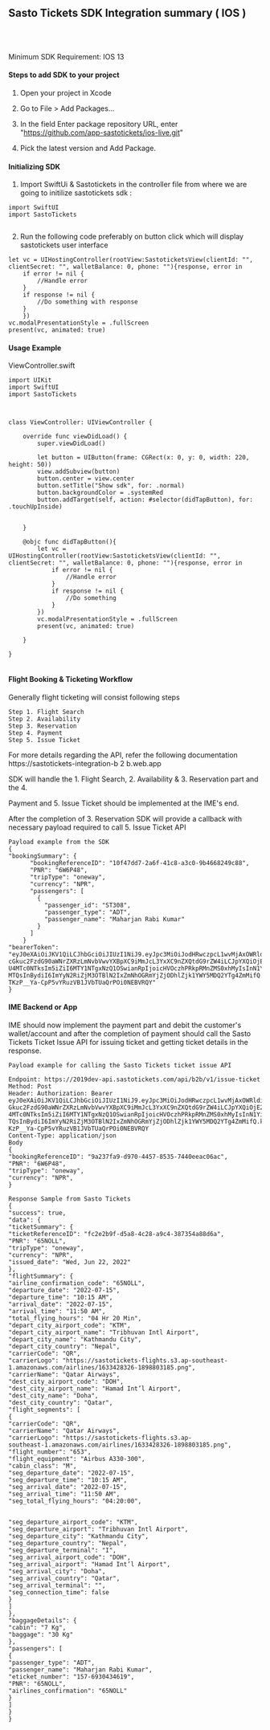 
## Sasto Tickets SDK Integration summary ( IOS )

<br>
<br>

Minimum SDK Requirement: IOS 13


#### Steps to add SDK to your project

1. Open your project in Xcode

2. Go to File > Add Packages...

3. In the field Enter package repository URL, enter "https://github.com/app-sastotickets/ios-live.git"

4. Pick the latest version and Add Package.

#### Initializing SDK

1. Import SwiftUi & Sastotickets in the controller file from where we are going to initilize sastotickets sdk :

```
import SwiftUI
import SastoTickets
        
```

2. Run the following code preferably on button click which will display sastotickets user interface

```
let vc = UIHostingController(rootView:SastoticketsView(clientId: "", clientSecret: "", walletBalance: 0, phone: ""){response, error in
    if error != nil {
        //Handle error
    }
    if response != nil {
        //Do something with response
    }
    })
vc.modalPresentationStyle = .fullScreen
present(vc, animated: true)

```


#### Usage Example
ViewController.swift

```
import UIKit
import SwiftUI
import SastoTickets



class ViewController: UIViewController {

    override func viewDidLoad() {
        super.viewDidLoad()
        
        let button = UIButton(frame: CGRect(x: 0, y: 0, width: 220, height: 50))
        view.addSubview(button)
        button.center = view.center
        button.setTitle("Show sdk", for: .normal)
        button.backgroundColor = .systemRed
        button.addTarget(self, action: #selector(didTapButton), for: .touchUpInside)
        
        
    }
    
    @objc func didTapButton(){
        let vc = UIHostingController(rootView:SastoticketsView(clientId: "", clientSecret: "", walletBalance: 0, phone: ""){response, error in
            if error != nil {
                //Handle error
            }
            if response != nil {
                //Do something
            }
        })
        vc.modalPresentationStyle = .fullScreen
        present(vc, animated: true)
        
    }

}
        
```

#### Flight Booking & Ticketing Workflow
Generally flight ticketing will consist following steps


```
Step 1. Flight Search
Step 2. Availability
Step 3. Reservation
Step 4. Payment
Step 5. Issue Ticket
```
For more details regarding the API, refer the following documentation
https://sastotickets-integration-b 2 b.web.app

SDK will handle the 1. Flight Search, 2. Availability & 3. Reservation part and the 4.

Payment and 5. Issue Ticket should be implemented at the IME's end.

After the completion of 3. Reservation SDK will provide a callback with necessary payload required to
call 5. Issue Ticket API

```
Payload example from the SDK
{
"bookingSummary": {
      "bookingReferenceID": "10f47dd7-2a6f-41c8-a3c0-9b4668249c88",
      "PNR": "6W6P48",
      "tripType": "oneway",
      "currency": "NPR",
      "passengers": [
        {
          "passenger_id": "ST308",
          "passenger_type": "ADT",
          "passenger_name": "Maharjan Rabi Kumar"
        }
      ]
    }
"bearerToken": "eyJ0eXAiOiJKV1QiLCJhbGciOiJIUzI1NiJ9.eyJpc3MiOiJodHRwczpcL1wvMjAxOWRldi1h
cGkuc2FzdG90aWNrZXRzLmNvbVwvYXBpXC9iMmJcL3YxXC9nZXQtdG9rZW4iLCJpYXQiOjE2NT
U4MTc0NTksIm5iZiI6MTY1NTgxNzQ1OSwianRpIjoicHVOczhPRkpRMnZMS0xhMyIsInN1YiI
MTQsInBydiI6ImYyN2RiZjM3OTBlN2IxZmNhOGRmYjZjODhlZjk1YWY5MDQ2YTg4ZmMifQ.kXY
TKzP__Ya-CpP5vYRuzVB1JVbTUaQrPOi0NEBVRQY"
}
```
#### IME Backend or App

IME should now implement the payment part and debit the customer's wallet/account and after the completion of payment should call the Sasto Tickets Ticket Issue API for issuing ticket and getting
ticket details in the response.

```
Payload example for calling the Sasto Tickets ticket issue API

Endpoint: https://2019dev-api.sastotickets.com/api/b2b/v1/issue-ticket
Method: Post
Header: Authorization: Bearer
eyJ0eXAiOiJKV1QiLCJhbGciOiJIUzI1NiJ9.eyJpc3MiOiJodHRwczpcL1wvMjAxOWRldi1hc
Gkuc2FzdG90aWNrZXRzLmNvbVwvYXBpXC9iMmJcL3YxXC9nZXQtdG9rZW4iLCJpYXQiOjE2NTU
4MTc0NTksIm5iZiI6MTY1NTgxNzQ1OSwianRpIjoicHVOczhPRkpRMnZMS0xhMyIsInN1YiI6M
TQsInBydiI6ImYyN2RiZjM3OTBlN2IxZmNhOGRmYjZjODhlZjk1YWY5MDQ2YTg4ZmMifQ.kXYT
KzP__Ya-CpP5vYRuzVB1JVbTUaQrPOi0NEBVRQY
Content-Type: application/json
Body
{
"bookingReferenceID": "9a237fa9-d970-4457-8535-7440eeac06ac",
"PNR": "6W6P48",
"tripType": "oneway",
"currency": "NPR",
}

Response Sample from Sasto Tickets
{
"success": true,
"data": {
"ticketSummary": {
"ticketReferenceID": "fc2e2b9f-d5a8-4c28-a9c4-387354a88d6a",
"PNR": "65NOLL",
"tripType": "oneway",
"currency": "NPR",
"issued_date": "Wed, Jun 22, 2022"
},
"flightSummary": {
"airline_confirmation_code": "65NOLL",
"departure_date": "2022-07-15",
"departure_time": "10:15 AM",
"arrival_date": "2022-07-15",
"arrival_time": "11:50 AM",
"total_flying_hours": "04 Hr 20 Min",
"depart_city_airport_code": "KTM",
"depart_city_airport_name": "Tribhuvan Intl Airport",
"depart_city_name": "Kathmandu City",
"depart_city_country": "Nepal",
"carrierCode": "QR",
"carrierLogo": "https://sastotickets-flights.s3.ap-southeast-
1.amazonaws.com/airlines/1633428326-1898803185.png",
"carrierName": "Qatar Airways",
"dest_city_airport_code": "DOH",
"dest_city_airport_name": "Hamad Int’l Airport",
"dest_city_name": "Doha",
"dest_city_country": "Qatar",
"flight_segments": [
{
"carrierCode": "QR",
"carrierName": "Qatar Airways",
"carrierLogo": "https://sastotickets-flights.s3.ap-
southeast-1.amazonaws.com/airlines/1633428326-1898803185.png",
"flight_number": "653",
"flight_equipment": "Airbus A330-300",
"cabin_class": "M",
"seg_departure_date": "2022-07-15",
"seg_departure_time": "10:15 AM",
"seg_arrival_date": "2022-07-15",
"seg_arrival_time": "11:50 AM",
"seg_total_flying_hours": "04:20:00",


"seg_departure_airport_code": "KTM",
"seg_departure_airport": "Tribhuvan Intl Airport",
"seg_departure_city": "Kathmandu City",
"seg_departure_country": "Nepal",
"seg_departure_terminal": "I",
"seg_arrival_airport_code": "DOH",
"seg_arrival_airport": "Hamad Int’l Airport",
"seg_arrival_city": "Doha",
"seg_arrival_country": "Qatar",
"seg_arrival_terminal": "",
"seg_connection_time": false
}
]
},
"baggageDetails": {
"cabin": "7 Kg",
"baggage": "30 Kg"
},
"passengers": [
{
"passenger_type": "ADT",
"passenger_name": "Maharjan Rabi Kumar",
"eticket_number": "157-6930434619",
"PNR": "65NOLL",
"airlines_confirmation": "65NOLL"
}
]
}
}

